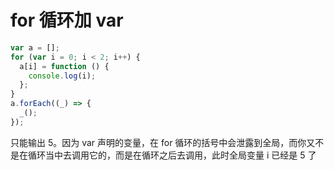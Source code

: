 # for 循环加 var

```js
var a = [];
for (var i = 0; i < 2; i++) {
  a[i] = function () {
    console.log(i);
  };
}
a.forEach((_) => {
  _();
});
```

只能输出 5。因为 var 声明的变量，在 for 循环的括号中会泄露到全局，而你又不是在循环当中去调用它的，而是在循环之后去调用，此时全局变量 i 已经是 5 了
